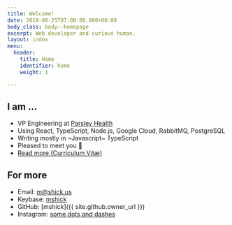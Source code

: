 ```yaml
---
title: Welcome!
date: 2018-08-25T07:00:00.000+00:00
body_class: body--homepage
excerpt: Web developer and curious human.
layout: index
menu:
  header:
    title: Home
    identifier: home
    weight: 1

---
```

## I am ...

* VP Engineering at [Parsley Health](https://www.parsleyhealth.com)
* Using React, TypeScript, Node.js, Google Cloud, RabbitMQ, PostgreSQL
* Writing mostly in ~Javascript~ TypeScript
* Pleased to meet you 👋
* [Read more (Curriculum Vitæ)](/cv/)

## For more

* Email: [m@shick.us](mailto:m@shick.us)
* Keybase: [mshick](https://keybase.io/mshick)
* GitHub: [mshick]({{ site.github.owner_url }})
* Instagram: [some dots and dashes](https://www.instagram.com/_._________._._._._._/)